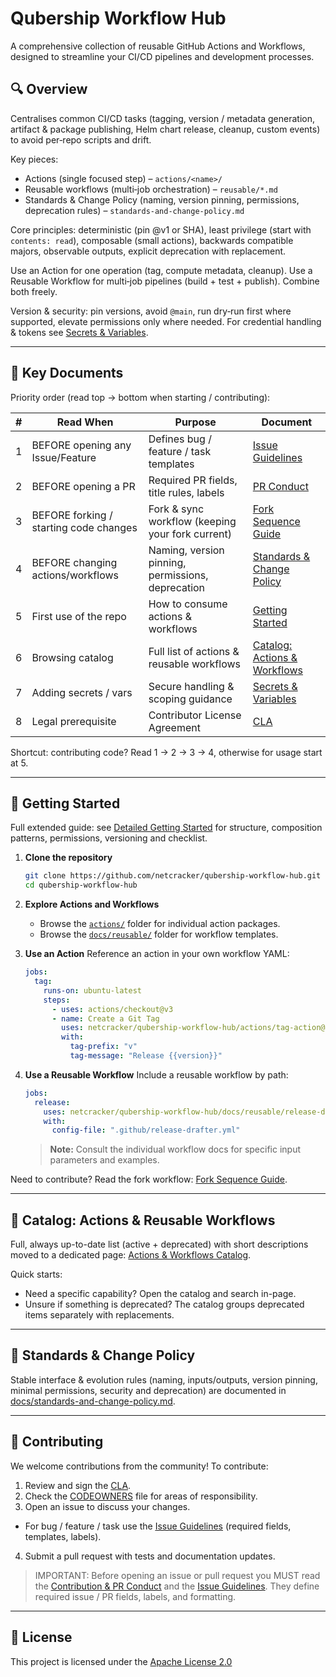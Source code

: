 # Qubership Workflow Hub

A comprehensive collection of reusable GitHub Actions and Workflows, designed to streamline your CI/CD pipelines and development processes.

## 🔍 Overview

Centralises common CI/CD tasks (tagging, version / metadata generation, artifact & package publishing, Helm chart release, cleanup, custom events) to avoid per‑repo scripts and drift.

Key pieces:
- Actions (single focused step) – `actions/<name>/`
- Reusable workflows (multi‑job orchestration) – `reusable/*.md`
- Standards & Change Policy (naming, version pinning, permissions, deprecation rules) – `standards-and-change-policy.md`

Core principles: deterministic (pin @v1 or SHA), least privilege (start with `contents: read`), composable (small actions), backwards compatible majors, observable outputs, explicit deprecation with replacement.

Use an Action for one operation (tag, compute metadata, cleanup). Use a Reusable Workflow for multi‑job pipelines (build + test + publish). Combine both freely.

Version & security: pin versions, avoid `@main`, run dry‑run first where supported, elevate permissions only where needed. For credential handling & tokens see [Secrets & Variables](docs/secrets-and-vars.md).

---

## 🔑 Key Documents

Priority order (read top → bottom when starting / contributing):

| # | Read When | Purpose | Document |
|---|-----------|---------|----------|
| 1 | BEFORE opening any Issue/Feature | Defines bug / feature / task templates | [Issue Guidelines](docs/issue-guidelines.md) |
| 2 | BEFORE opening a PR | Required PR fields, title rules, labels | [PR Conduct](docs/code-of-conduct-prs.md) |
| 3 | BEFORE forking / starting code changes | Fork & sync workflow (keeping your fork current) | [Fork Sequence Guide](docs/fork-sequence.md) |
| 4 | BEFORE changing actions/workflows | Naming, version pinning, permissions, deprecation | [Standards & Change Policy](docs/standards-and-change-policy.md) |
| 5 | First use of the repo | How to consume actions & workflows | [Getting Started](docs/getting-started.md) |
| 6 | Browsing catalog | Full list of actions & reusable workflows | [Catalog: Actions & Workflows](docs/actions-workflows-catalog.md) |
| 7 | Adding secrets / vars | Secure handling & scoping guidance | [Secrets & Variables](docs/secrets-and-vars.md) |
| 8 | Legal prerequisite | Contributor License Agreement | [CLA](CLA/cla.md) |

Shortcut: contributing code? Read 1 → 2 → 3 → 4, otherwise for usage start at 5.

---

## 🚀 Getting Started
Full extended guide: see [Detailed Getting Started](docs/getting-started.md) for structure, composition patterns, permissions, versioning and checklist.

1. **Clone the repository**

   ```bash
   git clone https://github.com/netcracker/qubership-workflow-hub.git
   cd qubership-workflow-hub
   ```

2. **Explore Actions and Workflows**
   - Browse the [`actions/`](actions/) folder for individual action packages.
   - Browse the [`docs/reusable/`](docs/reusable/) folder for workflow templates.

3. **Use an Action**
   Reference an action in your own workflow YAML:

   ```yaml
   jobs:
     tag:
       runs-on: ubuntu-latest
       steps:
         - uses: actions/checkout@v3
         - name: Create a Git Tag
           uses: netcracker/qubership-workflow-hub/actions/tag-action@main
           with:
             tag-prefix: "v"
             tag-message: "Release {{version}}"
   ```

4. **Use a Reusable Workflow**
   Include a reusable workflow by path:

   ```yaml
   jobs:
     release:
       uses: netcracker/qubership-workflow-hub/docs/reusable/release-drafter.md@main
       with:
         config-file: ".github/release-drafter.yml"
   ```
   > **Note:** Consult the individual workflow docs for specific input parameters and examples.

Need to contribute? Read the fork workflow: [Fork Sequence Guide](docs/fork-sequence.md).

---

## 🔄 Catalog: Actions & Reusable Workflows

Full, always up-to-date list (active + deprecated) with short descriptions moved to a dedicated page: [Actions & Workflows Catalog](docs/actions-workflows-catalog.md).

Quick starts:
* Need a specific capability? Open the catalog and search in-page.
* Unsure if something is deprecated? The catalog groups deprecated items separately with replacements.

---

## 📘 Standards & Change Policy
Stable interface & evolution rules (naming, inputs/outputs, version pinning, minimal permissions, security and deprecation) are documented in [docs/standards-and-change-policy.md](docs/standards-and-change-policy.md).

---
## 🤝 Contributing

We welcome contributions from the community! To contribute:

1. Review and sign the [CLA](CLA/cla.md).
2. Check the [CODEOWNERS](CODEOWNERS) file for areas of responsibility.
3. Open an issue to discuss your changes.
  - For bug / feature / task use the <u>[Issue Guidelines](docs/issue-guidelines.md)</u> (required fields, templates, labels).
4. Submit a pull request with tests and documentation updates.

> IMPORTANT: Before opening an issue or pull request you MUST read the <u>[Contribution & PR Conduct](docs/code-of-conduct-prs.md)</u> and the <u>[Issue Guidelines](docs/issue-guidelines.md)</u>. They define required issue / PR fields, labels, and formatting.

---

## 📄 License

This project is licensed under the [Apache License 2.0](LICENSE)